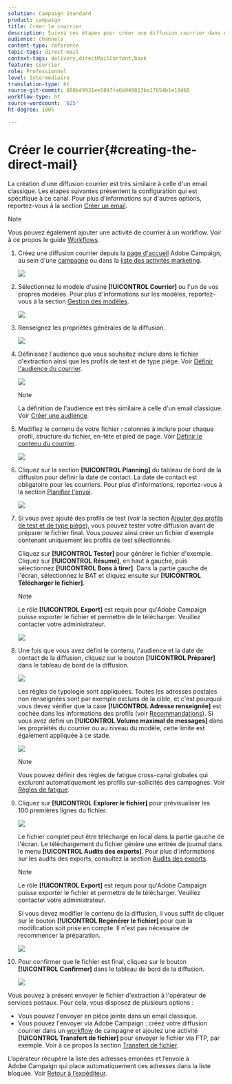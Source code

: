 ```yaml
---
solution: Campaign Standard
product: campaign
title: Créer le courrier
description: Suivez ces étapes pour créer une diffusion courrier dans Adobe Campaign.
audience: channels
content-type: reference
topic-tags: direct-mail
context-tags: delivery,directMailContent,back
feature: Courrier
role: Professionnel
level: Intermédiaire
translation-type: ht
source-git-commit: 088b49931ee5047fa6b949813ba17654b1e10d60
workflow-type: ht
source-wordcount: '625'
ht-degree: 100%

---
```



# Créer le courrier{#creating-the-direct-mail}

La création d&#39;une diffusion courrier est très similaire à celle d&#39;un email classique. Les étapes suivantes présentent la configuration qui est spécifique à ce canal. Pour plus d&#39;informations sur d&#39;autres options, reportez-vous à la section [Créer un email](../../channels/using/creating-an-email.md).

>[!NOTE]
>
>Vous pouvez également ajouter une activité de courrier à un workflow. Voir à ce propos le guide [Workflows](../../automating/using/direct-mail-delivery.md).

1. Créez une diffusion courrier depuis la [page d&#39;accueil](../../start/using/interface-description.md#home-page) Adobe Campaign, au sein d&#39;une [campagne](../../start/using/marketing-activities.md#creating-a-marketing-activity) ou dans la [liste des activités marketing](../../start/using/programs-and-campaigns.md#creating-a-campaign).

   ![](assets/direct_mail_1.png)

1. Sélectionnez le modèle d&#39;usine **[!UICONTROL Courrier]** ou l&#39;un de vos propres modèles. Pour plus d&#39;informations sur les modèles, reportez-vous à la section [Gestion des modèles](../../start/using/marketing-activity-templates.md).

   ![](assets/direct_mail_2.png)

1. Renseignez les propriétés générales de la diffusion.

   ![](assets/direct_mail_3.png)

1. Définissez l&#39;audience que vous souhaitez inclure dans le fichier d&#39;extraction ainsi que les profils de test et de type piège. Voir [Définir l&#39;audience du courrier](../../channels/using/defining-the-direct-mail-audience.md).

   ![](assets/direct_mail_4.png)

   >[!NOTE]
   >
   >La définition de l&#39;audience est très similaire à celle d&#39;un email classique. Voir [Créer une audience](../../audiences/using/creating-audiences.md).

1. Modifiez le contenu de votre fichier : colonnes à inclure pour chaque profil, structure du fichier, en-tête et pied de page. Voir [Définir le contenu du courrier](../../channels/using/defining-the-direct-mail-content.md).

   ![](assets/direct_mail_5.png)

1. Cliquez sur la section **[!UICONTROL Planning]** du tableau de bord de la diffusion pour définir la date de contact. La date de contact est obligatoire pour les courriers. Pour plus d&#39;informations, reportez-vous à la section [Planifier l&#39;envoi](../../sending/using/about-scheduling-messages.md).

   ![](assets/direct_mail_8.png)

1. Si vous avez ajouté des profils de test (voir la section [Ajouter des profils de test et de type piège](../../channels/using/defining-the-direct-mail-audience.md#adding-test-and-trap-profiles)), vous pouvez tester votre diffusion avant de préparer le fichier final. Vous pouvez ainsi créer un fichier d&#39;exemple contenant uniquement les profils de test sélectionnés.

   Cliquez sur **[!UICONTROL Tester]** pour générer le fichier d&#39;exemple. Cliquez sur **[!UICONTROL Résumé]**, en haut à gauche, puis sélectionnez **[!UICONTROL Bons à tirer]**. Dans la partie gauche de l&#39;écran, sélectionnez le BAT et cliquez ensuite sur **[!UICONTROL Télécharger le fichier]**.

   >[!NOTE]
   >
   >Le rôle **[!UICONTROL Export]** est requis pour qu&#39;Adobe Campaign puisse exporter le fichier et permettre de le télécharger. Veuillez contacter votre administrateur.

   ![](assets/direct_mail_19.png)

1. Une fois que vous avez défini le contenu, l&#39;audience et la date de contact de la diffusion, cliquez sur le bouton **[!UICONTROL Préparer]** dans le tableau de bord de la diffusion.

   ![](assets/direct_mail_16.png)

   Les règles de typologie sont appliquées. Toutes les adresses postales non renseignées sont par exemple exclues de la cible, et c&#39;est pourquoi vous devez vérifier que la case **[!UICONTROL Adresse renseignée]** est cochée dans les informations des profils (voir [Recommandations](../../channels/using/about-direct-mail.md#recommendations)). Si vous avez défini un **[!UICONTROL Volume maximal de messages]** dans les propriétés du courrier ou au niveau du modèle, cette limite est également appliquée à ce stade.

   ![](assets/direct_mail_25.png)

   >[!NOTE]
   >
   >Vous pouvez définir des règles de fatigue cross-canal globales qui excluront automatiquement les profils sur-sollicités des campagnes. Voir [Règles de fatigue](../../sending/using/fatigue-rules.md).

1. Cliquez sur **[!UICONTROL Explorer le fichier]** pour prévisualiser les 100 premières lignes du fichier.

   ![](assets/direct_mail_18.png)

   Le fichier complet peut être téléchargé en local dans la partie gauche de l&#39;écran. Le téléchargement du fichier génère une entrée de journal dans le menu **[!UICONTROL Audits des exports]**. Pour plus d&#39;informations sur les audits des exports, consultez la section [Audits des exports](../../administration/using/auditing-export-logs.md).

   >[!NOTE]
   >
   >Le rôle **[!UICONTROL Export]** est requis pour qu&#39;Adobe Campaign puisse exporter le fichier et permettre de le télécharger. Veuillez contacter votre administrateur.

   Si vous devez modifier le contenu de la diffusion, il vous suffit de cliquer sur le bouton **[!UICONTROL Regénérer le fichier]** pour que la modification soit prise en compte. Il n&#39;est pas nécessaire de recommencer la préparation.

   ![](assets/direct_mail_21.png)

1. Pour confirmer que le fichier est final, cliquez sur le bouton **[!UICONTROL Confirmer]** dans le tableau de bord de la diffusion.

   ![](assets/direct_mail_20.png)

Vous pouvez à présent envoyer le fichier d&#39;extraction à l&#39;opérateur de services postaux. Pour cela, vous disposez de plusieurs options :

* Vous pouvez l&#39;envoyer en pièce jointe dans un email classique.
* Vous pouvez l&#39;envoyer via Adobe Campaign : créez votre diffusion courrier dans un [workflow](../../automating/using/direct-mail-delivery.md) de campagne et ajoutez une activité **[!UICONTROL Transfert de fichier]** pour envoyer le fichier via FTP, par exemple. Voir à ce propos la section [Transfert de fichier](../../automating/using/transfer-file.md).

L’opérateur récupère la liste des adresses erronées et l’envoie à Adobe Campaign qui place automatiquement ces adresses dans la liste bloquée. Voir [Retour à l’expéditeur](../../channels/using/return-to-sender.md).
